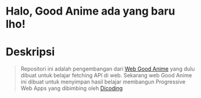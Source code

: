 # Halo, Good Anime ada yang baru lho!

# Deskripsi
> Repositori ini adalah pengembangan dari [Web Good Anime](https://github.com/divetri/goodanm) yang dulu dibuat untuk belajar fetching API di web. Sekarang web Good Anime ini dibuat untuk menyimpan hasil belajar membangun Progressive Web Apps yang dibimbing oleh [Dicoding](https://www.dicoding.com/academies/74)
